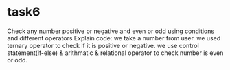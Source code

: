 # task6
Check any number positive or negative and even or odd using conditions and  different operators 
Explain code:
we take a number from user.
we used ternary operator to check if it is positive or negative.
we use control statement(if-else) & arithmatic & relational operator to check number is even or odd.
